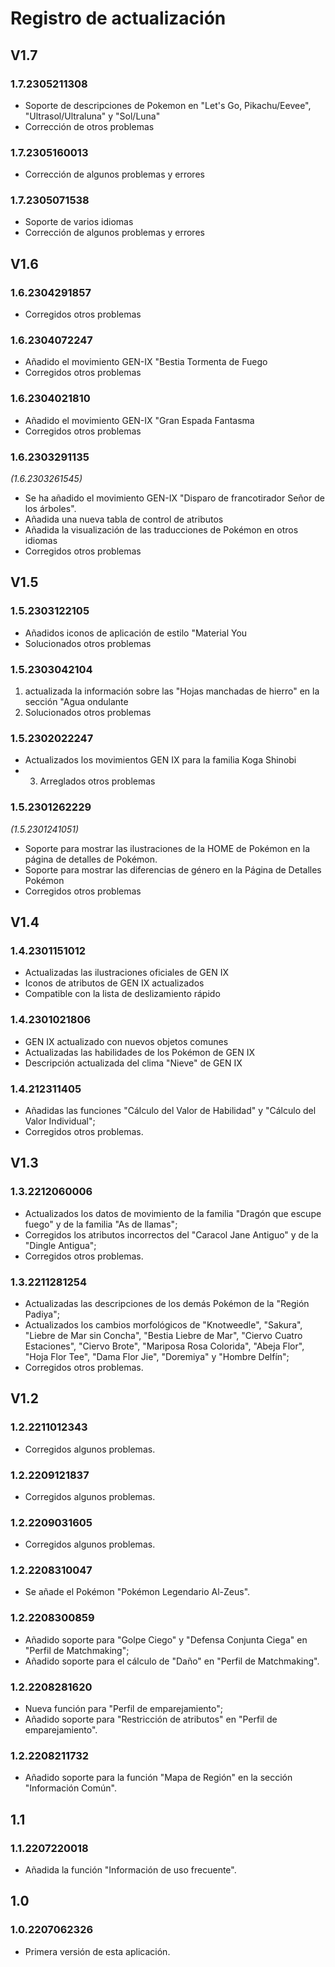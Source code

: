 # Registro de actualización
## V1.7
### 1.7.2305211308
- Soporte de descripciones de Pokemon en "Let's Go, Pikachu/Eevee", "Ultrasol/Ultraluna" y "Sol/Luna"
- Corrección de otros problemas
### 1.7.2305160013
- Corrección de algunos problemas y errores
### 1.7.2305071538
- Soporte de varios idiomas
- Corrección de algunos problemas y errores
## V1.6
### 1.6.2304291857
- Corregidos otros problemas
### 1.6.2304072247
- Añadido el movimiento GEN-IX "Bestia Tormenta de Fuego
- Corregidos otros problemas
### 1.6.2304021810
- Añadido el movimiento GEN-IX "Gran Espada Fantasma
- Corregidos otros problemas
### 1.6.2303291135
_(1.6.2303261545)_
- Se ha añadido el movimiento GEN-IX "Disparo de francotirador Señor de los árboles".
- Añadida una nueva tabla de control de atributos
- Añadida la visualización de las traducciones de Pokémon en otros idiomas
- Corregidos otros problemas

## V1.5

### 1.5.2303122105
- Añadidos iconos de aplicación de estilo "Material You
- Solucionados otros problemas

### 1.5.2303042104
1. actualizada la información sobre las "Hojas manchadas de hierro" en la sección "Agua ondulante
2. Solucionados otros problemas
### 1.5.2302022247
- Actualizados los movimientos GEN IX para la familia Koga Shinobi
- 3. Arreglados otros problemas
### 1.5.2301262229
_(1.5.2301241051)_
- Soporte para mostrar las ilustraciones de la HOME de Pokémon en la página de detalles de Pokémon.
- Soporte para mostrar las diferencias de género en la Página de Detalles Pokémon
- Corregidos otros problemas
## V1.4
### 1.4.2301151012
- Actualizadas las ilustraciones oficiales de GEN IX
- Iconos de atributos de GEN IX actualizados
- Compatible con la lista de deslizamiento rápido
### 1.4.2301021806
- GEN IX actualizado con nuevos objetos comunes
- Actualizadas las habilidades de los Pokémon de GEN IX
- Descripción actualizada del clima "Nieve" de GEN IX
### 1.4.212311405
- Añadidas las funciones "Cálculo del Valor de Habilidad" y "Cálculo del Valor Individual";
- Corregidos otros problemas.
## V1.3
### 1.3.2212060006
- Actualizados los datos de movimiento de la familia "Dragón que escupe fuego" y de la familia "As de llamas";
- Corregidos los atributos incorrectos del "Caracol Jane Antiguo" y de la "Dingle Antigua";
- Corregidos otros problemas.
### 1.3.2211281254
- Actualizadas las descripciones de los demás Pokémon de la "Región Padiya";
- Actualizados los cambios morfológicos de "Knotweedle", "Sakura", "Liebre de Mar sin Concha", "Bestia Liebre de Mar", "Ciervo Cuatro Estaciones", "Ciervo Brote", "Mariposa Rosa Colorida", "Abeja Flor", "Hoja Flor Tee", "Dama Flor Jie", "Doremiya" y "Hombre Delfín";
- Corregidos otros problemas.
## V1.2
### 1.2.2211012343
- Corregidos algunos problemas.
### 1.2.2209121837
- Corregidos algunos problemas.
### 1.2.2209031605
- Corregidos algunos problemas.
### 1.2.2208310047
- Se añade el Pokémon "Pokémon Legendario Al-Zeus".
### 1.2.2208300859
- Añadido soporte para "Golpe Ciego" y "Defensa Conjunta Ciega" en "Perfil de Matchmaking";
- Añadido soporte para el cálculo de "Daño" en "Perfil de Matchmaking".
### 1.2.2208281620 
- Nueva función para "Perfil de emparejamiento";
- Añadido soporte para "Restricción de atributos" en "Perfil de emparejamiento".
### 1.2.2208211732
- Añadido soporte para la función "Mapa de Región" en la sección "Información Común".
## 1.1
### 1.1.2207220018
- Añadida la función "Información de uso frecuente".
## 1.0
### 1.0.2207062326
- Primera versión de esta aplicación.